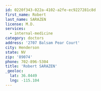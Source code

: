 ```yaml
---
id: 0220f343-022a-4102-a2fe-ec9227281c8d
first_name: Robert
last_name: SARAZEN
license: M.D.
services:
  - internal-medicine
category: doctors
address: '2707 Balsam Pear Court'
city: Henderson
state: NV
zip: '89074'
phone: 702-896-5304
title: 'Robert SARAZEN'
_geoloc:
  lat: 36.0449
  lng: -115.104
---
```

